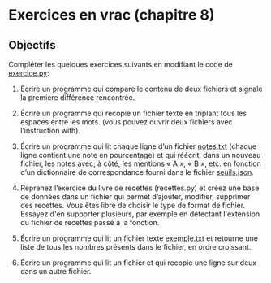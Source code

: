 # Exercices en vrac (chapitre 8)


## Objectifs

Compléter les quelques exercices suivants en modifiant le code de [exercice.py](exercice.py):

1. Écrire un programme qui compare le contenu de deux fichiers et signale la première différence rencontrée.

2. Écrire un programme qui recopie un fichier texte en triplant tous les espaces entre les mots. (vous pouvez ouvrir deux fichiers avec l’instruction with).

3. Écrire un programme qui lit chaque ligne d’un fichier [notes.txt](data/notes.txt) (chaque ligne contient une note en pourcentage) et qui réécrit, dans un nouveau fichier, les notes avec, à côté, les mentions « A », « B », etc. en fonction d’un dictionnaire de correspondance fourni dans le fichier [seuils.json](data/seuils.json).

4. Reprenez l’exercice du livre de recettes (recettes.py) et créez une base de données dans un fichier qui permet d’ajouter, modifier, supprimer des recettes. Vous êtes libre de choisir le type de format de fichier. Essayez d'en supporter plusieurs, par exemple en détectant l'extension du fichier de recettes passé à la fonction.

5. Écrire un programme qui lit un fichier texte [exemple.txt](data/exemple.txt) et retourne une liste de tous les nombres présents dans le fichier, en ordre croissant. 

6. Écrire un programme qui lit un fichier et qui recopie une ligne sur deux dans un autre fichier.
